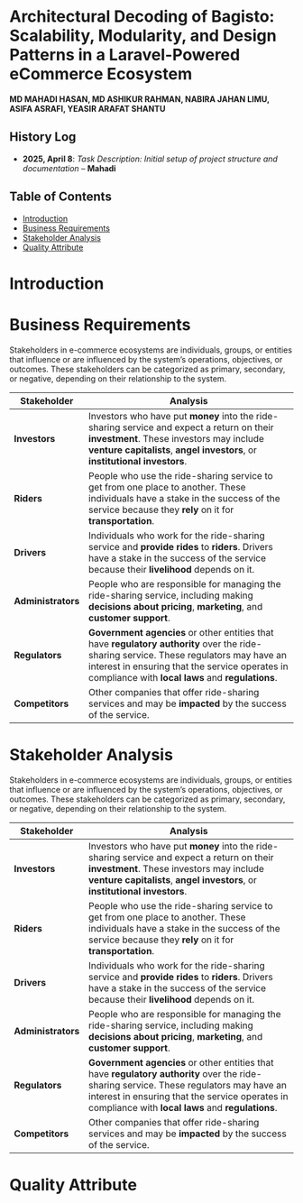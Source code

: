 # Architectural Decoding of Bagisto: Scalability, Modularity, and Design Patterns in a Laravel-Powered eCommerce Ecosystem

 **MD MAHADI HASAN, MD ASHIKUR RAHMAN, NABIRA JAHAN LIMU, ASIFA ASRAFI, YEASIR ARAFAT SHANTU**

 

## History Log

- **2025, April 8**: *Task Description: Initial setup of project structure and documentation* – **Mahadi**


## Table of Contents
- [Introduction](#Introduction)
- [Business Requirements](#Business_Requirements)
- [Stakeholder Analysis](#Stakeholder_Analysis)
- [Quality Attribute](#Quality_Attribute)


  

# Introduction

# Business Requirements
Stakeholders in e-commerce ecosystems are individuals, groups, or entities that influence or are influenced by the system’s operations, objectives, or outcomes. These stakeholders can be categorized as primary, secondary, or negative, depending on their relationship to the system.

| Stakeholder    | Analysis |
|----------------|----------|
| **Investors**  | Investors who have put **money** into the ride-sharing service and expect a return on their **investment**. These investors may include **venture capitalists**, **angel investors**, or **institutional investors**. |
| **Riders**     | People who use the ride-sharing service to get from one place to another. These individuals have a stake in the success of the service because they **rely** on it for **transportation**. |
| **Drivers**    | Individuals who work for the ride-sharing service and **provide rides** to **riders**. Drivers have a stake in the success of the service because their **livelihood** depends on it. |
| **Administrators** | People who are responsible for managing the ride-sharing service, including making **decisions about pricing**, **marketing**, and **customer support**. |
| **Regulators** | **Government agencies** or other entities that have **regulatory authority** over the ride-sharing service. These regulators may have an interest in ensuring that the service operates in compliance with **local laws** and **regulations**. |
| **Competitors** | Other companies that offer ride-sharing services and may be **impacted** by the success of the service. |
# Stakeholder Analysis
Stakeholders in e-commerce ecosystems are individuals, groups, or entities that influence or are influenced by the system’s operations, objectives, or outcomes. These stakeholders can be categorized as primary, secondary, or negative, depending on their relationship to the system.

| Stakeholder    | Analysis |
|----------------|----------|
| **Investors**  | Investors who have put **money** into the ride-sharing service and expect a return on their **investment**. These investors may include **venture capitalists**, **angel investors**, or **institutional investors**. |
| **Riders**     | People who use the ride-sharing service to get from one place to another. These individuals have a stake in the success of the service because they **rely** on it for **transportation**. |
| **Drivers**    | Individuals who work for the ride-sharing service and **provide rides** to **riders**. Drivers have a stake in the success of the service because their **livelihood** depends on it. |
| **Administrators** | People who are responsible for managing the ride-sharing service, including making **decisions about pricing**, **marketing**, and **customer support**. |
| **Regulators** | **Government agencies** or other entities that have **regulatory authority** over the ride-sharing service. These regulators may have an interest in ensuring that the service operates in compliance with **local laws** and **regulations**. |
| **Competitors** | Other companies that offer ride-sharing services and may be **impacted** by the success of the service. |





# Quality Attribute








